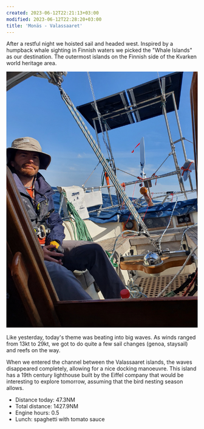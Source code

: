 ```yaml
---
created: 2023-06-12T22:21:13+03:00
modified: 2023-06-12T22:28:20+03:00
title: 'Monäs - Valassaaret'
---
```


After a restful night we hoisted sail and headed west. Inspired by a humpback whale sighting in Finnish waters we picked the "Whale Islands" as our destination. The outermost islands on the Finnish side of the Kvarken world heritage area.

![Image](../2023/0b81ef5371922b99fd6d5c77a9513716.jpg) 

Like yesterday, today's theme was beating into big waves. As winds ranged from 13kt to 29kt, we got to do quite a few sail changes (genoa, staysail) and reefs on the way.

When we entered the channel between the Valassaaret islands, the waves disappeared completely, allowing for a nice docking manoeuvre. This island has a 19th century lighthouse built by the Eiffel company that would be interesting to explore tomorrow, assuming that the bird nesting season allows.

* Distance today: 47.3NM
* Total distance: 1427.9NM
* Engine hours: 0.5
* Lunch: spaghetti with tomato sauce

